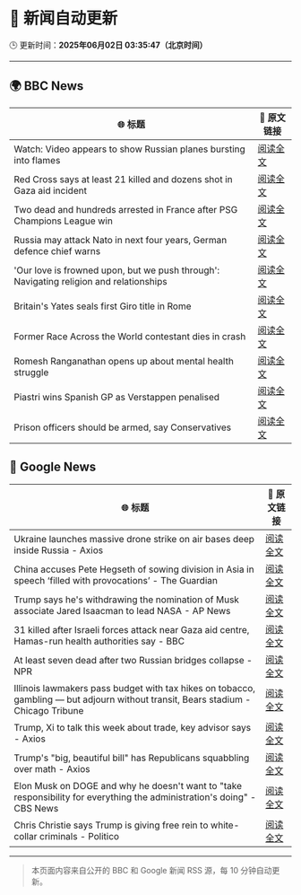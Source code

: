 # 🧠 新闻自动更新

🕒 更新时间：**2025年06月02日 03:35:47（北京时间）**

---

## 🌍 BBC News

| 🌐 标题 | 🔗 原文链接 |
|--------|-------------|
| Watch: Video appears to show Russian planes bursting into flames | [阅读全文](https://www.bbc.com/news/videos/cvg53nyg72vo) |
| Red Cross says at least 21 killed and dozens shot in Gaza aid incident | [阅读全文](https://www.bbc.com/news/articles/c991j01lym3o) |
| Two dead and hundreds arrested in France after PSG Champions League win | [阅读全文](https://www.bbc.com/news/articles/ckgqyg325gno) |
| Russia may attack Nato in next four years, German defence chief warns | [阅读全文](https://www.bbc.com/news/articles/c62v63gl8rvo) |
| 'Our love is frowned upon, but we push through': Navigating religion and relationships | [阅读全文](https://www.bbc.com/news/articles/c8xg5ypwdpyo) |
| Britain's Yates seals first Giro title in Rome | [阅读全文](https://www.bbc.com/sport/cycling/articles/c62v6g9vj7po) |
| Former Race Across the World contestant dies in crash | [阅读全文](https://www.bbc.com/news/articles/cje7nx5l832o) |
| Romesh Ranganathan opens up about mental health struggle | [阅读全文](https://www.bbc.com/news/articles/cy8np7zzdl3o) |
| Piastri wins Spanish GP as Verstappen penalised | [阅读全文](https://www.bbc.com/sport/formula1/articles/cj6rd8yrpyyo) |
| Prison officers should be armed, say Conservatives | [阅读全文](https://www.bbc.com/news/articles/cp8d5vq174po) |

## 📰 Google News

| 🌐 标题 | 🔗 原文链接 |
|--------|-------------|
| Ukraine launches massive drone strike on air bases deep inside Russia - Axios | [阅读全文](https://news.google.com/rss/articles/CBMibkFVX3lxTE1aU2h5ZV9aZFRsU3VxT0lLTXdFVk9xb09mRFZNVDkyanMtVnNGczBWRDltSVFzMVRsekw1djM1WEhtOFJhak82eXdNY2VNV1p3ZjBLNi1GbGhDREd5YmlycnBGcHU4VU9zWDQ5Z1Bn?oc=5) |
| China accuses Pete Hegseth of sowing division in Asia in speech ‘filled with provocations’ - The Guardian | [阅读全文](https://news.google.com/rss/articles/CBMizwFBVV95cUxNQ0I4aFQyU3RwRk05X2I2WWZ6QXBEUHR0WUIycExhN2R1QTNyUFJLT0VUanNEbmZBTUtoM2s5a0E1RVVTVWVWSkhqZzhWY211MVZhUmNxVmZ2VVQtdVk5YktES053d2RobU5wdTYtelZsVk9RN1VPSTZ3VkhDTVlfMzFGOTVwRGUxODQzVDNGZFVpZGFFWWpNLXVWRHlnTzItaE1iMmxYVFdfblQ5MkNyWFBhUUhiYUlkWlZubE9Ibm9IeDF1bmtrTUJpRzRVOXc?oc=5) |
| Trump says he's withdrawing the nomination of Musk associate Jared Isaacman to lead NASA - AP News | [阅读全文](https://news.google.com/rss/articles/CBMioAFBVV95cUxPSzhaUUt0djdsR2tVb3Roem1rX3lESDVRUUxtUnlVMDE0Y3J5QWIwVEFDOGtOYl9INHJCSWF6a0x6V1ZVcGhSdWt4azZOTHdTbHF3T3k4Tm5JeTZvTjZ3em5xY2x4WlFOZldlcGFKZU5fU21MM05DcWFjVGlpSWh1bjRCNjNtMUJVQm1DV1hqTUZPZFJpamRoR0NJdmFNNU9I?oc=5) |
| 31 killed after Israeli forces attack near Gaza aid centre, Hamas-run health authorities say - BBC | [阅读全文](https://news.google.com/rss/articles/CBMiWkFVX3lxTE40RmtFTFBWSndMeUNwbUNOeTN2emowakt6RktUSGRLU3BOUEp1MjVUbEpzd2R1TXZrekNVZXdWcHJqLWNYM0xBRVo0cGh1SUF5a2VtM2ltYXpHZ9IBX0FVX3lxTE9YWVE4bEJTTVVyLUtPM3dBNWY2UHprREdURXBuOFFoQ08ycDkxQ19zSnNyWUdDV2hZczMxeXpNcXFqS2tSZlFFSmVNd3pQakVCckdWU3loRmNfR0F3N2dj?oc=5) |
| At least seven dead after two Russian bridges collapse - NPR | [阅读全文](https://news.google.com/rss/articles/CBMimgFBVV95cUxNelY2ODFpM2J6c2c1R19CalpQdzk2QlVHVURCbVZ0Z1c0bm1mYzVSdF9rd3ZfbDhlX3FxM3B6U3RzbjcxWTBYcjVlOXVyVmZEMW1peEVpMGVIc2pKMnU5TmpoenJQaW12OUlWM1NuelMzdzBzT3A5R3pmeWRwWFR3Vk4tajFteHhMREkwcHQ3clVjTDNNOXcxMUl3?oc=5) |
| Illinois lawmakers pass budget with tax hikes on tobacco, gambling — but adjourn without transit, Bears stadium - Chicago Tribune | [阅读全文](https://news.google.com/rss/articles/CBMixAFBVV95cUxNZm54UFpWUmw1bV9qSGl0eXUwTXhsNWUtYThLd2k5bUZjMlhYbVl1bFZGTFVCa05tS0VFejdvLTR5ck5zRDV6Q05QTUpuS2V3WWlHQXFPUXh4ZHNxekpjZTBuYnRPb0RuSHpRVzhLSnhmODk4b1Z4Vk51TWlkQjd1cjVvSm1qY0hKMXVPNkozekt4dDVRNnZfd3NucUNHQVZoa0hCTDAtekF1UUZMcnhocVlKcG81RThycmdRUlFTbk9XbWxn?oc=5) |
| Trump, Xi to talk this week about trade, key advisor says - Axios | [阅读全文](https://news.google.com/rss/articles/CBMibkFVX3lxTE1QTklDbnNJdUN2cDhvRC1JbXI0TVA3OU9HMDdRaGxXdnhIbDZOM2Faa3RoLTJPOWRKRm1QYWtGM1B6cHJQekhHMFlISFpSRnNzNDB6bmhaaVkzSkNickh3MmJmNXN1ZEg0MGRMRjVR?oc=5) |
| Trump's "big, beautiful bill" has Republicans squabbling over math - Axios | [阅读全文](https://news.google.com/rss/articles/CBMikAFBVV95cUxOTnpFSXZHa0hIVGpvZWdZOFFrdVlEYU5keG84Y3hvZ3pFaUxjRVJBMUxIdmlPSFhoWm52NGxfN2JJYjFLM1JyZUdVdENWX2ZZaEo2WGlTNjBxb05MN3oxeUJZenRReUhtSjh1YjFxWFFmb3hnZTRha0Z4ZThDdEhBZnZqamVmS1VnUm5fdUc4U0I?oc=5) |
| Elon Musk on DOGE and why he doesn't want to "take responsibility for everything the administration's doing" - CBS News | [阅读全文](https://news.google.com/rss/articles/CBMinAFBVV95cUxNdkwxSmhPOGJlaG5CakxsX1BqZTBMZEZoU0ZwVTlDX2Joc3JDcWVCRnlGeU9MZWtESW1URjVIMjVEOUNZZnhiaG13WkZ1c1NhN21QZWpfcTk2akFzdnk2LV9DY0hndTI2RnNSTmVteGRVOW92YWtaUEJhN3NhaTgyM0xzRDBEeHJFQzJuai1oeGRQa3VfLTVLTjg1Uy3SAaIBQVVfeXFMTUhmWThSMmVxcko5X05GdUx5cVhmVVlIRXJhbmd3bHFic2poYUxDaV83YTVtbXZqT3JWTGQtdUpVX19lcGJ4TU1mbEpXOW1kdVJVcldFSjlMZG9IRkhac1VOUzhlZWxRMlpfUHNKWlhHZy1Ea3VGU2tVSGdyVl9XaEU1VG1jdExTMjE1ODIxVzE4WTdzT2FydHd1SDRFWFdRSjF3?oc=5) |
| Chris Christie says Trump is giving free rein to white-collar criminals - Politico | [阅读全文](https://news.google.com/rss/articles/CBMihAFBVV95cUxNOVJNRnhDTlc2b1QwWElkWl96YlFiQndFNUFGSHYzNDROOEVRallNc2Z6eVhObUMwbTdQQ1VLbUdQZGRyQVFOQkVVTk1abUVYM3hzUVQ4NHE3MFotTTRmOFUycTVMWG1pdzBxNGhTSFV2RkxTU19NMFFjc2pBcVlRc3JsY0c?oc=5) |

---
> 本页面内容来自公开的 BBC 和 Google 新闻 RSS 源，每 10 分钟自动更新。